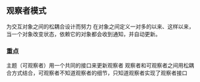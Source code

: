 ## 观察者模式
为交互对象之间的松耦合设计而努力
在对象之间定义一对多的以来、这样以来，当一个对象改变状态，依赖它的对象都会收到通知，并自动更新。
### 重点
主题（可观察者）用一个共同的接口来更新观察者
观察者和可观察者之间用松耦合方式结合，可观察者不知道观察者的细节，只知道观察者实现了观察者接口
